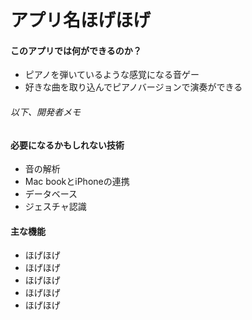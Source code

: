 # アプリ名ほげほげ

#### このアプリでは何ができるのか？
* ピアノを弾いているような感覚になる音ゲー
* 好きな曲を取り込んでピアノバージョンで演奏ができる

###### 以下、開発者メモ
#### 必要になるかもしれない技術
* 音の解析
* Mac bookとiPhoneの連携
* データベース
* ジェスチャ認識

#### 主な機能
* ほげほげ
* ほげほげ
* ほげほげ
* ほげほげ
* ほげほげ


